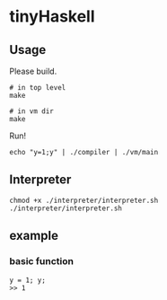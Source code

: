 # tinyHaskell

## Usage

Please build.

```
# in top level
make

# in vm dir
make
```

Run!

```
echo "y=1;y" | ./compiler | ./vm/main
```

## Interpreter

```
chmod +x ./interpreter/interpreter.sh
./interpreter/interpreter.sh
```

## example

### basic function

```
y = 1; y;
>> 1
```

